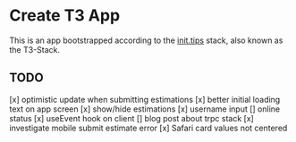 # Create T3 App

This is an app bootstrapped according to the [init.tips](https://init.tips) stack, also known as the T3-Stack.

## TODO

[x] optimistic update when submitting estimations
[x] better initial loading text on app screen
[x] show/hide estimations
[x] username input
[] online status
[x] useEvent hook on client
[] blog post about trpc stack
[x] investigate mobile submit estimate error
[x] Safari card values not centered
